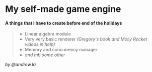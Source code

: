 # My self-made game engine

#### A things that i have to create before end of the holidays 
> + Linear algebra module
> + Very very basic renderer _(Gregory's book and Molly Rocket videos in help)_
> + Memory and concurrency manager
> + _and mb some other_

_by @andrew.la_
